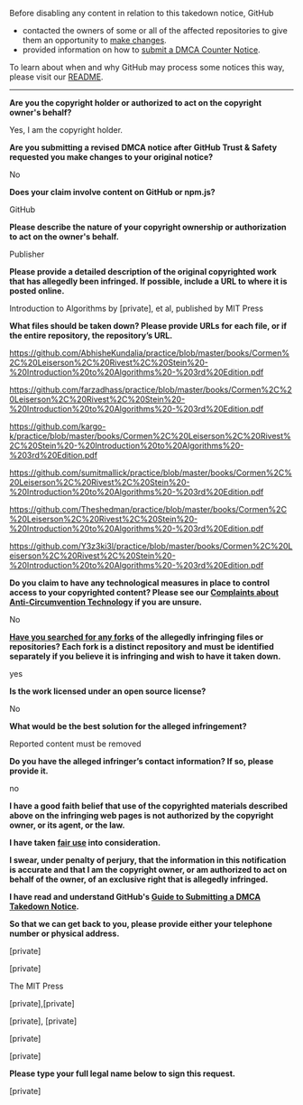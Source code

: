 Before disabling any content in relation to this takedown notice, GitHub
- contacted the owners of some or all of the affected repositories to give them an opportunity to [make changes](https://docs.github.com/en/github/site-policy/dmca-takedown-policy#a-how-does-this-actually-work).
- provided information on how to [submit a DMCA Counter Notice](https://docs.github.com/en/articles/guide-to-submitting-a-dmca-counter-notice).

To learn about when and why GitHub may process some notices this way, please visit our [README](https://github.com/github/dmca/blob/master/README.md#anatomy-of-a-takedown-notice).

---

**Are you the copyright holder or authorized to act on the copyright owner's behalf?**

Yes, I am the copyright holder.

**Are you submitting a revised DMCA notice after GitHub Trust & Safety requested you make changes to your original notice?**

No

**Does your claim involve content on GitHub or npm.js?**

GitHub

**Please describe the nature of your copyright ownership or authorization to act on the owner's behalf.**

Publisher

**Please provide a detailed description of the original copyrighted work that has allegedly been infringed. If possible, include a URL to where it is posted online.**

Introduction to Algorithms by [private], et al, published by MIT Press

**What files should be taken down? Please provide URLs for each file, or if the entire repository, the repository’s URL.**

https://github.com/AbhisheKundalia/practice/blob/master/books/Cormen%2C%20Leiserson%2C%20Rivest%2C%20Stein%20-%20Introduction%20to%20Algorithms%20-%203rd%20Edition.pdf

https://github.com/farzadhass/practice/blob/master/books/Cormen%2C%20Leiserson%2C%20Rivest%2C%20Stein%20-%20Introduction%20to%20Algorithms%20-%203rd%20Edition.pdf

https://github.com/kargo-k/practice/blob/master/books/Cormen%2C%20Leiserson%2C%20Rivest%2C%20Stein%20-%20Introduction%20to%20Algorithms%20-%203rd%20Edition.pdf

https://github.com/sumitmallick/practice/blob/master/books/Cormen%2C%20Leiserson%2C%20Rivest%2C%20Stein%20-%20Introduction%20to%20Algorithms%20-%203rd%20Edition.pdf

https://github.com/Theshedman/practice/blob/master/books/Cormen%2C%20Leiserson%2C%20Rivest%2C%20Stein%20-%20Introduction%20to%20Algorithms%20-%203rd%20Edition.pdf

https://github.com/Y3z3ki3l/practice/blob/master/books/Cormen%2C%20Leiserson%2C%20Rivest%2C%20Stein%20-%20Introduction%20to%20Algorithms%20-%203rd%20Edition.pdf

**Do you claim to have any technological measures in place to control access to your copyrighted content? Please see our <a href="https://docs.github.com/articles/guide-to-submitting-a-dmca-takedown-notice#complaints-about-anti-circumvention-technology">Complaints about Anti-Circumvention Technology</a> if you are unsure.**

No

**<a href="https://docs.github.com/articles/dmca-takedown-policy#b-what-about-forks-or-whats-a-fork">Have you searched for any forks</a> of the allegedly infringing files or repositories? Each fork is a distinct repository and must be identified separately if you believe it is infringing and wish to have it taken down.**

yes

**Is the work licensed under an open source license?**

No

**What would be the best solution for the alleged infringement?**

Reported content must be removed

**Do you have the alleged infringer’s contact information? If so, please provide it.**

no

**I have a good faith belief that use of the copyrighted materials described above on the infringing web pages is not authorized by the copyright owner, or its agent, or the law.**

**I have taken <a href="https://www.lumendatabase.org/topics/22">fair use</a> into consideration.**

**I swear, under penalty of perjury, that the information in this notification is accurate and that I am the copyright owner, or am authorized to act on behalf of the owner, of an exclusive right that is allegedly infringed.**

**I have read and understand GitHub's <a href="https://docs.github.com/articles/guide-to-submitting-a-dmca-takedown-notice/">Guide to Submitting a DMCA Takedown Notice</a>.**

**So that we can get back to you, please provide either your telephone number or physical address.**

[private]

[private]

The MIT Press

[private],[private]

[private], [private]

[private]

[private]

**Please type your full legal name below to sign this request.**

[private]
